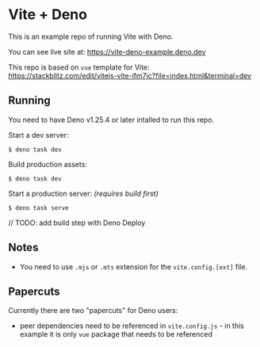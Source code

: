 # Vite + Deno

This is an example repo of running Vite with Deno.

You can see live site at: https://vite-deno-example.deno.dev

This repo is based on `vue` template for Vite:
https://stackblitz.com/edit/vitejs-vite-ifm7jc?file=index.html&terminal=dev

## Running

You need to have Deno v1.25.4 or later intalled to run this repo.

Start a dev server:

```
$ deno task dev
```

Build production assets:

```
$ deno task dev
```

Start a production server: _(requires build first)_

```
$ deno task serve
```

// TODO: add build step with Deno Deploy

## Notes

- You need to use `.mjs` or `.mts` extension for the `vite.config.[ext]` file.

## Papercuts

Currently there are two "papercuts" for Deno users:

- peer dependencies need to be referenced in `vite.config.js` - in this example
  it is only `vue` package that needs to be referenced
